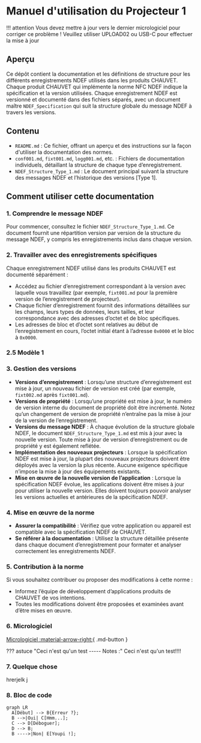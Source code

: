# Manuel d'utilisation du Projecteur 1

!!! attention
    Vous devez mettre à jour vers le dernier micrologiciel pour corriger ce problème !
    Veuillez utiliser UPLOAD02 ou USB-C pour effectuer la mise à jour

## Aperçu
Ce dépôt contient la documentation et les définitions de structure pour les différents enregistrements NDEF utilisés dans les produits CHAUVET. Chaque produit CHAUVET qui implémente la norme NFC NDEF indique la spécification et la version utilisées. Chaque enregistrement NDEF est versionné et documenté dans des fichiers séparés, avec un document maître `NDEF_Specification` qui suit la structure globale du message NDEF à travers les versions.

## Contenu
- `README.md` : Ce fichier, offrant un aperçu et des instructions sur la façon d'utiliser la documentation des normes.  
- `conf001.md`, `fixt001.md`, `logg001.md`, etc. : Fichiers de documentation individuels, détaillant la structure de chaque type d’enregistrement.  
- `NDEF_Structure_Type_1.md` : Le document principal suivant la structure des messages NDEF et l’historique des versions [Type 1].

## Comment utiliser cette documentation

### 1. Comprendre le message NDEF
Pour commencer, consultez le fichier `NDEF_Structure_Type_1.md`. Ce document fournit une répartition version par version de la structure du message NDEF, y compris les enregistrements inclus dans chaque version.

### 2. Travailler avec des enregistrements spécifiques
Chaque enregistrement NDEF utilisé dans les produits CHAUVET est documenté séparément :  
- Accédez au fichier d’enregistrement correspondant à la version avec laquelle vous travaillez (par exemple, `fixt001.md` pour la première version de l’enregistrement de projecteur).  
- Chaque fichier d’enregistrement fournit des informations détaillées sur les champs, leurs types de données, leurs tailles, et leur correspondance avec des adresses d’octet et de bloc spécifiques.  
- Les adresses de bloc et d’octet sont relatives au début de l’enregistrement en cours, l’octet initial étant à l’adresse `0x0000` et le bloc à `0x0000`.

### 2.5 Modèle 1
<model-viewer
  src="assets/Test.glb"
  alt="Modèle 3D"
  auto-rotate
  camera-controls
  shadow-intensity="1"
  environment-image="neutral"
  style="width: 100%; height: 400px;">
</model-viewer>

### 3. Gestion des versions
- **Versions d’enregistrement** : Lorsqu’une structure d’enregistrement est mise à jour, un nouveau fichier de version est créé (par exemple, `fixt002.md` après `fixt001.md`).  
- **Versions de propriété** : Lorsqu’une propriété est mise à jour, le numéro de version interne du document de propriété doit être incrémenté. Notez qu’un changement de version de propriété n’entraîne pas la mise à jour de la version de l’enregistrement.  
- **Versions du message NDEF** : À chaque évolution de la structure globale NDEF, le document `NDEF_Structure_Type_1.md` est mis à jour avec la nouvelle version. Toute mise à jour de version d’enregistrement ou de propriété y est également reflétée.  
- **Implémentation des nouveaux projecteurs** : Lorsque la spécification NDEF est mise à jour, la plupart des nouveaux projecteurs doivent être déployés avec la version la plus récente. Aucune exigence spécifique n’impose la mise à jour des équipements existants.  
- **Mise en œuvre de la nouvelle version de l’application** : Lorsque la spécification NDEF évolue, les applications doivent être mises à jour pour utiliser la nouvelle version. Elles doivent toujours pouvoir analyser les versions actuelles et antérieures de la spécification NDEF.

### 4. Mise en œuvre de la norme
- **Assurer la compatibilité** : Vérifiez que votre application ou appareil est compatible avec la spécification NDEF de CHAUVET.  
- **Se référer à la documentation** : Utilisez la structure détaillée présente dans chaque document d’enregistrement pour formater et analyser correctement les enregistrements NDEF.

### 5. Contribution à la norme
Si vous souhaitez contribuer ou proposer des modifications à cette norme :  
- Informez l’équipe de développement d’applications produits de CHAUVET de vos intentions.  
- Toutes les modifications doivent être proposées et examinées avant d’être mises en œuvre.

### 6. Micrologiciel
[Micrologiciel :material-arrow-right:](firmware/README.md){ .md-button }

??? astuce "Ceci n'est qu'un test ----- Notes :"
    Ceci n'est qu'un test!!!!

### 7. Quelque chose
hrerjelk j

### 8. Bloc de code
```mermaid
graph LR
  A[Début] --> B{Erreur ?};
  B -->|Oui| C[Hmm...];
  C --> D[Déboguer];
  D --> B;
  B ---->|Non| E[Youpi !];
